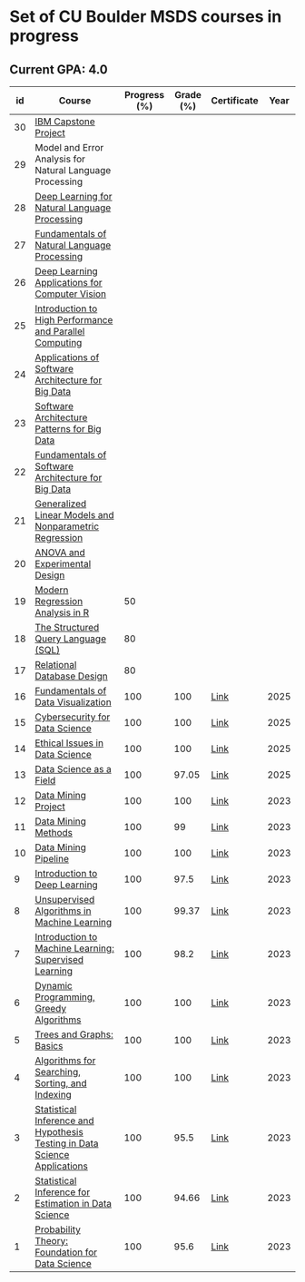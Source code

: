 # Set of CU Boulder MSDS courses in progress

## Current GPA: 4.0

| id | Course | Progress (%) | Grade (%) | Certificate | Year |
| --- | --- | --- | --- | --- | --- |
| 30 | [IBM Capstone Project](https://www.coursera.org/learn/applied-data-science-capstone) |  |  |  |  |
| 29 | Model and Error Analysis for Natural Language Processing |  |  |  |  |
| 28 | [Deep Learning for Natural Language Processing](https://www.coursera.org/learn/deep-learning-natural-language-processing) |  |  |  |  |
| 27 | [Fundamentals of Natural Language Processing](https://www.coursera.org/learn/fundamentals-natural-language-processing) |  |  |  |  |
| 26 | [Deep Learning Applications for Computer Vision](https://www.coursera.org/learn/deep-learning-computer-vision) |  |  |  |  |
| 25 | [Introduction to High Performance and Parallel Computing](https://www.coursera.org/learn/introduction-high-performance-computing) |  |  |  |  |
| 24 | [Applications of Software Architecture for Big Data](https://www.coursera.org/learn/software-architecture-for-big-data-applications) |  |  |  |  |
| 23 | [Software Architecture Patterns for Big Data](https://www.coursera.org/learn/software-architecture-patterns-for-big-data) |  |  |  |  |
| 22 | [Fundamentals of Software Architecture for Big Data](https://www.coursera.org/learn/software-architecture-for-big-data-fundamentals) |  |  |  |  |
| 21 | [Generalized Linear Models and Nonparametric Regression](https://www.coursera.org/learn/generalized-linear-models-and-nonparametric-regression?specialization=statistical-modeling-for-data-science-applications) |  |  |  |  |
| 20 | [ANOVA and Experimental Design](https://www.coursera.org/learn/anova-and-experimental-design?specialization=statistical-modeling-for-data-science-applications) |  |  |  |  |
| 19 | [Modern Regression Analysis in R](https://www.coursera.org/learn/modern-regression-analysis-in-r?specialization=statistical-modeling-for-data-science-applications) | 50 |  |  |  |
| 18 | [The Structured Query Language (SQL)](https://www.coursera.org/learn/the-structured-query-language-sql) | 80 |  |  |  |
| 17 | [Relational Database Design](https://www.coursera.org/learn/relational-database-design) | 80 |  |  |  |
| 16 | [Fundamentals of Data Visualization](https://www.coursera.org/learn/fundamentals-of-data-visualization?specialization=vital-skills-for-data-science) | 100 | 100 | [Link](https://coursera.org/share/d147a3e5f724b4e3e09ebdc33cce55af) | 2025 |
| 15 | [Cybersecurity for Data Science](https://www.coursera.org/learn/cybersecurity-for-data-science?specialization=vital-skills-for-data-science) | 100 | 100 | [Link](https://coursera.org/share/efb6fccecd68763a2e3228e1714f2b11) | 2025 |
| 14 | [Ethical Issues in Data Science](https://www.coursera.org/learn/ethical-issues-data-science?specialization=vital-skills-for-data-science) | 100 | 100 | [Link](https://coursera.org/share/e2ba4926b0e5a7fbc17645de0e8982d1) | 2025 |
| 13 | [Data Science as a Field](https://www.coursera.org/learn/data-science-as-a-field?specialization=vital-skills-for-data-science) | 100 | 97.05 | [Link](https://coursera.org/share/ec3daa8c691da932f0c0f622ee3bc2af) | 2025 |
| 12 | [Data Mining Project](https://www.coursera.org/learn/data-mining-theory-practice-project?specialization=data-mining-foundations-practice) | 100 | 100 | [Link](https://coursera.org/share/23dcd7083ab5ff50d73c30798437993e) | 2023 |
| 11 | [Data Mining Methods](https://www.coursera.org/learn/data-mining-methods?specialization=data-mining-foundations-practice) | 100 | 99 | [Link](https://coursera.org/share/a6aa465e09975b8cd1ebcef154f1bf7f) | 2023 |
| 10 | [Data Mining Pipeline](https://www.coursera.org/learn/data-mining-pipeline?specialization=data-mining-foundations-practice) | 100 | 100 | [Link](https://coursera.org/share/1e59295c03d0c03a493b5dfc749819a9) | 2023 |
| 9 | [Introduction to Deep Learning](https://www.coursera.org/learn/introduction-to-deep-learning-boulder?specialization=machine-learnin-theory-and-hands-on-practice-with-pythong-cu) | 100 | 97.5 | [Link](https://coursera.org/share/394fcccb8daea490e98235c141c6730b) | 2023 |
| 8 | [Unsupervised Algorithms in Machine Learning](https://www.coursera.org/learn/unsupervised-algorithms-in-machine-learning?specialization=machine-learnin-theory-and-hands-on-practice-with-pythong-cu) | 100 | 99.37 | [Link](https://coursera.org/share/98fd78b852d727bf63f21a7f75fbd07b) | 2023 |
| 7 | [Introduction to Machine Learning: Supervised Learning](https://www.coursera.org/learn/introduction-to-machine-learning-supervised-learning) | 100 | 98.2 | [Link](https://coursera.org/share/f0054655e7f1b19e5ceef13583c8db6b) | 2023 |
| 6 | [Dynamic Programming, Greedy Algorithms](https://www.coursera.org/learn/dynamic-programming-greedy-algorithms?specialization=boulder-data-structures-algorithms) | 100 | 100 | [Link](https://coursera.org/share/907077601b824399af8380d63e169287) | 2023 |
| 5 | [Trees and Graphs: Basics](https://www.coursera.org/learn/trees-graphs-basics?specialization=boulder-data-structures-algorithms) | 100 | 100 | [Link](https://coursera.org/share/ce08c3bf512370237521174ae7869c7f) | 2023 |
| 4 | [Algorithms for Searching, Sorting, and Indexing](https://www.coursera.org/learn/algorithms-searching-sorting-indexing?specialization=boulder-data-structures-algorithms) | 100 | 100 | [Link](https://coursera.org/share/c3b3c0582ca722b35268aa557708f5e0) | 2023 |
| 3 | [Statistical Inference and Hypothesis Testing in Data Science Applications](https://www.coursera.org/learn/statistical-inference-and-hypothesis-testing-in-data-science-applications?specialization=statistical-inference-for-data-science-applications) | 100 | 95.5 | [Link](https://coursera.org/share/c826278ac7d78d2b9b5f85c56555649a) | 2023 |
| 2 | [Statistical Inference for Estimation in Data Science](https://www.coursera.org/learn/statistical-inference-for-estimation-in-data-science?specialization=statistical-inference-for-data-science-applications) | 100 | 94.66 | [Link](https://coursera.org/share/c826278ac7d78d2b9b5f85c56555649a) | 2023 |
| 1 | [Probability Theory: Foundation for Data Science](https://www.coursera.org/learn/probability-theory-foundation-for-data-science#modules) | 100 | 95.6 | [Link](https://coursera.org/share/17aa125458fba4667345154d8c436a3b) | 2023 |

